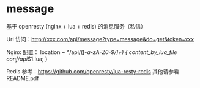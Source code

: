 # message
基于 openresty (nginx + lua + redis) 的消息服务（私信）

Url 访问：http://xxx.com/api/message?type=message&do=get&token=xxx

Nginx 配置：
location ~ ^/api/([-_a-zA-Z0-9/]+) {
        content_by_lua_file conf/api_$1.lua;
}

Redis 参考：https://github.com/openresty/lua-resty-redis
其他请参看 README.pdf

